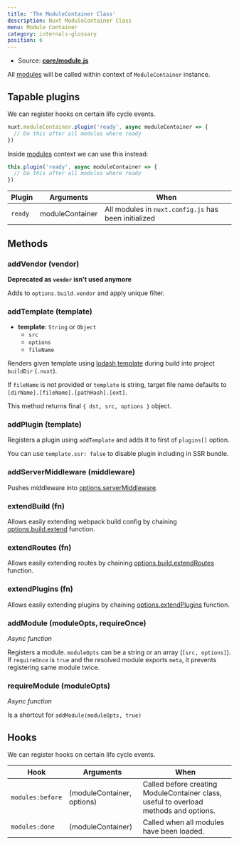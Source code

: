 ```yaml
---
title: 'The ModuleContainer Class'
description: Nuxt ModuleContainer Class
menu: Module Container
category: internals-glossary
position: 6
---
```


- Source: **[core/module.js](https://github.com/nuxt/nuxt.js/blob/dev/packages/core/src/module.js)**

All [modules](/docs/2.x/directory-structure/modules) will be called within context of `ModuleContainer` instance.

## Tapable plugins

We can register hooks on certain life cycle events.

```js
nuxt.moduleContainer.plugin('ready', async moduleContainer => {
  // Do this after all modules where ready
})
```

Inside [modules](/docs/2.x/x/directory-structure/modules) context we can use this instead:

```js
this.plugin('ready', async moduleContainer => {
  // Do this after all modules where ready
})
```

| Plugin  | Arguments       | When                                                 |
| ------- | --------------- | ---------------------------------------------------- |
| `ready` | moduleContainer | All modules in `nuxt.config.js` has been initialized |

## Methods

### addVendor (vendor)

**Deprecated as `vendor` isn't used anymore**

Adds to `options.build.vendor` and apply unique filter.

### addTemplate (template)

- **template**: `String` or `Object`
  - `src`
  - `options`
  - `fileName`

Renders given template using [lodash template](https://lodash.com/docs/4.17.4#template) during build into project `buildDir` (`.nuxt`).

If `fileName` is not provided or `template` is string, target file name defaults to `[dirName].[fileName].[pathHash].[ext]`.

This method returns final `{ dst, src, options }` object.

### addPlugin (template)

Registers a plugin using `addTemplate` and adds it to first of `plugins[]` option.

You can use `template.ssr: false` to disable plugin including in SSR bundle.

### addServerMiddleware (middleware)

Pushes middleware into [options.serverMiddleware](/docs/2.x/x/configuration-glossary/configuration-servermiddleware).

### extendBuild (fn)

Allows easily extending webpack build config by chaining [options.build.extend](/docs/2.x/x/configuration-glossary/configuration-build#extend) function.

### extendRoutes (fn)

Allows easily extending routes by chaining [options.build.extendRoutes](/docs/2.x/x/configuration-glossary/configuration-router#extendroutes) function.

### extendPlugins (fn)

Allows easily extending plugins by chaining [options.extendPlugins](/docs/2.x/x/configuration-glossary/configuration-extend-plugins) function.

### addModule (moduleOpts, requireOnce)

_Async function_

Registers a module. `moduleOpts` can be a string or an array (`[src, options]`). If `requireOnce` is `true` and the resolved module exports `meta`, it prevents registering same module twice.

### requireModule (moduleOpts)

_Async function_

Is a shortcut for `addModule(moduleOpts, true)`

## Hooks

We can register hooks on certain life cycle events.

| Hook             | Arguments                  | When                                                                                  |
| ---------------- | -------------------------- | ------------------------------------------------------------------------------------- |
| `modules:before` | (moduleContainer, options) | Called before creating ModuleContainer class, useful to overload methods and options. |
| `modules:done`   | (moduleContainer)          | Called when all modules have been loaded.                                             |
